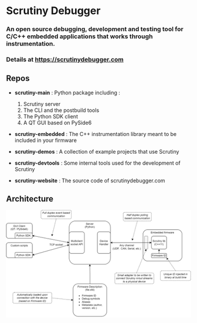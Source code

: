 # Scrutiny Debugger

### An open source debugging, development and testing tool for C/C++ embedded applications that works through instrumentation.
### Details at https://scrutinydebugger.com

## Repos

- **scrutiny-main** : Python package including :
  1. Scrutiny server
  2. The CLI and the postbuild tools
  3. The Python SDK client
  4. A QT GUI based on PySide6

- **scrutiny-embedded** : The C++ instrumentation library meant to be included in your firmware
- **scrutiny-demos** : A collection of example projects that use Scrutiny
- **scrutiny-devtools** : Some internal tools used for the development of Scrutiny
- **scrutiny-website** : The source code of scrutinydebugger.com 

## Architecture

<img src="/profile/assets/global_architecture.png" alt="Scrutiny architecture" width="800"/>

